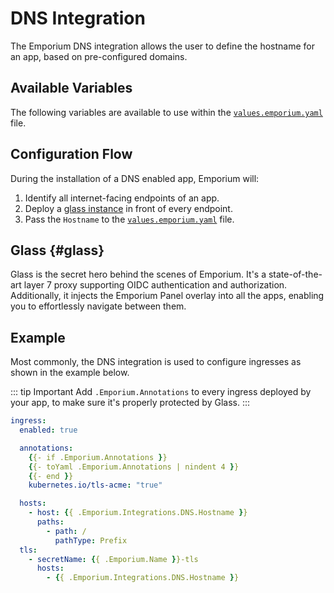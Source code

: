 # DNS Integration

The Emporium DNS integration allows the user to define the hostname for an app, based on pre-configured domains.

## Available Variables

The following variables are available to use within the [`values.emporium.yaml`](../values-emporium-yaml) file.

<!--@include: ./dns-variables.md-->

## Configuration Flow

During the installation of a DNS enabled app, Emporium will:

1. Identify all internet-facing endpoints of an app.
2. Deploy a [glass instance](#glass) in front of every endpoint.
3. Pass the `Hostname` to the [`values.emporium.yaml`](../values-emporium-yaml) file.

## Glass {#glass}

Glass is the secret hero behind the scenes of Emporium. It's a state-of-the-art layer 7 proxy supporting OIDC authentication and authorization.
Additionally, it injects the Emporium Panel overlay into all the apps, enabling you to effortlessly navigate between them.

## Example

Most commonly, the DNS integration is used to configure ingresses as shown in the example below.

::: tip Important
Add `.Emporium.Annotations` to every ingress deployed by your app, to make sure it's properly protected by Glass.
:::

```yaml
ingress:
  enabled: true

  annotations:
    {{- if .Emporium.Annotations }}
    {{- toYaml .Emporium.Annotations | nindent 4 }}
    {{- end }}
    kubernetes.io/tls-acme: "true"

  hosts:
    - host: {{ .Emporium.Integrations.DNS.Hostname }}
      paths:
        - path: /
          pathType: Prefix
  tls:
    - secretName: {{ .Emporium.Name }}-tls
      hosts:
        - {{ .Emporium.Integrations.DNS.Hostname }}
```
